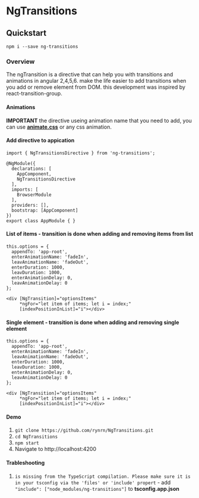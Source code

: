 # NgTransitions

## Quickstart
`npm i --save ng-transitions`

### Overview
The ngTransition is a directive that can help you with transitions and animations in angular 2,4,5,6.
make the life easier to add transitions when you add or remove element from DOM. this development was inspired by react-transition-group.

#### Animations
**IMPORTANT** the directive useing animation name that you need to add, you can use **[animate.css](https://daneden.github.io/animate.css)** or any css animation.

#### Add directive to appication
```
import { NgTransitionsDirective } from 'ng-transitions';

@NgModule({
  declarations: [
    AppComponent,
    NgTransitionsDirective
  ],
  imports: [
    BrowserModule
  ],
  providers: [],
  bootstrap: [AppComponent]
})
export class AppModule { }
```

#### List of items - transition is done when adding and removing items from list
```
this.options = {
  appendTo: 'app-root',
  enterAnimationName: 'fadeIn',
  leavAnimationName: 'fadeOut',
  enterDuration: 1000,
  leavDuration: 1000,
  enterAnimationDelay: 0,
  leavAnimationDelay: 0
};

<div [NgTransition]="optionsItems"
     *ngFor="let item of items; let i = index;"
     [indexPositionInList]="i"></div>
```

#### Single element - transition is done when adding and removing single element
```
this.options = {
  appendTo: 'app-root',
  enterAnimationName: 'fadeIn',
  leavAnimationName: 'fadeOut',
  enterDuration: 1000,
  leavDuration: 1000,
  enterAnimationDelay: 0,
  leavAnimationDelay: 0
};

<div [NgTransition]="optionsItems"
     *ngFor="let item of items; let i = index;"
     [indexPositionInList]="i"></div>
```

#### Demo
1. `git clone https://github.com/rynrn/NgTransitions.git`
2. `cd NgTransitions`
3. `npm start`
4. Navigate to http://localhost:4200


#### Trableshooting
1. `is missing from the TypeScript compilation. Please make sure it is in your tsconfig via the 'files' or 'include' propert` - add `"include": ["node_modules/ng-transitions"]` to **tsconfig.app.json**
